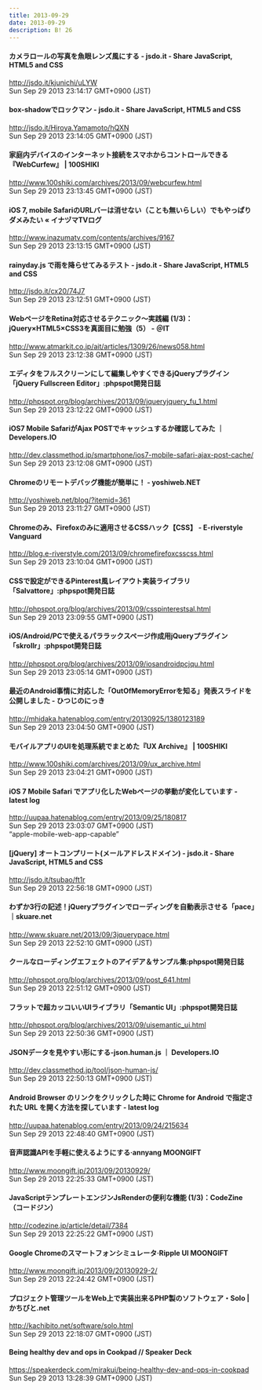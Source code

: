 ```yaml
---
title: 2013-09-29
date: 2013-09-29
description: B! 26
---
```


#### カメラロールの写真を魚眼レンズ風にする - jsdo.it - Share JavaScript, HTML5 and CSS
http://jsdo.it/kjunichi/uLYW<br>
Sun Sep 29 2013 23:14:17 GMT+0900 (JST)<br>


#### box-shadowでロックマン - jsdo.it - Share JavaScript, HTML5 and CSS
http://jsdo.it/Hiroya.Yamamoto/hQXN<br>
Sun Sep 29 2013 23:14:05 GMT+0900 (JST)<br>


#### 家庭内デバイスのインターネット接続をスマホからコントロールできる『WebCurfew』 | 100SHIKI
http://www.100shiki.com/archives/2013/09/webcurfew.html<br>
Sun Sep 29 2013 23:13:45 GMT+0900 (JST)<br>


#### iOS 7, mobile SafariのURLバーは消せない（ことも無いらしい）でもやっぱりダメみたい « イナヅマTVログ
http://www.inazumatv.com/contents/archives/9167<br>
Sun Sep 29 2013 23:13:15 GMT+0900 (JST)<br>


#### rainyday.js で雨を降らせてみるテスト - jsdo.it - Share JavaScript, HTML5 and CSS
http://jsdo.it/cx20/74J7<br>
Sun Sep 29 2013 23:12:51 GMT+0900 (JST)<br>


####  WebページをRetina対応させるテクニック～実践編 (1/3)：jQuery×HTML5×CSS3を真面目に勉強（5） - ＠IT
http://www.atmarkit.co.jp/ait/articles/1309/26/news058.html<br>
Sun Sep 29 2013 23:12:38 GMT+0900 (JST)<br>


#### エディタをフルスクリーンにして編集しやすくできるjQueryプラグイン「jQuery Fullscreen Editor」:phpspot開発日誌
http://phpspot.org/blog/archives/2013/09/jqueryjquery_fu_1.html<br>
Sun Sep 29 2013 23:12:22 GMT+0900 (JST)<br>


#### iOS7 Mobile SafariがAjax POSTでキャッシュするか確認してみた ｜ Developers.IO
http://dev.classmethod.jp/smartphone/ios7-mobile-safari-ajax-post-cache/<br>
Sun Sep 29 2013 23:12:08 GMT+0900 (JST)<br>


#### Chromeのリモートデバッグ機能が簡単に！ - yoshiweb.NET
http://yoshiweb.net/blog/?itemid=361<br>
Sun Sep 29 2013 23:11:27 GMT+0900 (JST)<br>


#### Chromeのみ、Firefoxのみに適用させるCSSハック【CSS】 - E-riverstyle Vanguard
http://blog.e-riverstyle.com/2013/09/chromefirefoxcsscss.html<br>
Sun Sep 29 2013 23:10:04 GMT+0900 (JST)<br>


#### CSSで設定ができるPinterest風レイアウト実装ライブラリ「Salvattore」:phpspot開発日誌
http://phpspot.org/blog/archives/2013/09/csspinterestsal.html<br>
Sun Sep 29 2013 23:09:55 GMT+0900 (JST)<br>


#### iOS/Android/PCで使えるパララックスページ作成用jQueryプラグイン「skrollr」:phpspot開発日誌
http://phpspot.org/blog/archives/2013/09/iosandroidpcjqu.html<br>
Sun Sep 29 2013 23:05:14 GMT+0900 (JST)<br>


####  最近のAndroid事情に対応した「OutOfMemoryErrorを知る」発表スライドを公開しました - ひつじのにっき
http://mhidaka.hatenablog.com/entry/20130925/1380123189<br>
Sun Sep 29 2013 23:04:50 GMT+0900 (JST)<br>


#### モバイルアプリのUIを処理系統でまとめた『UX Archive』 | 100SHIKI
http://www.100shiki.com/archives/2013/09/ux_archive.html<br>
Sun Sep 29 2013 23:04:21 GMT+0900 (JST)<br>


#### iOS 7 Mobile Safari でアプリ化したWebページの挙動が変化しています - latest log
http://uupaa.hatenablog.com/entry/2013/09/25/180817<br>
Sun Sep 29 2013 23:03:07 GMT+0900 (JST)<br>
“apple-mobile-web-app-capable”


#### [jQuery] オートコンプリート(メールアドレスドメイン) - jsdo.it - Share JavaScript, HTML5 and CSS
http://jsdo.it/tsubao/ft1r<br>
Sun Sep 29 2013 22:56:18 GMT+0900 (JST)<br>


#### わずか3行の記述！jQueryプラグインでローディングを自動表示させる「pace」｜skuare.net
http://www.skuare.net/2013/09/3jquerypace.html<br>
Sun Sep 29 2013 22:52:10 GMT+0900 (JST)<br>


#### クールなローディングエフェクトのアイデア＆サンプル集:phpspot開発日誌
http://phpspot.org/blog/archives/2013/09/post_641.html<br>
Sun Sep 29 2013 22:51:12 GMT+0900 (JST)<br>


#### フラットで超カッコいいUIライブラリ「Semantic UI」:phpspot開発日誌
http://phpspot.org/blog/archives/2013/09/uisemantic_ui.html<br>
Sun Sep 29 2013 22:50:36 GMT+0900 (JST)<br>


#### JSONデータを見やすい形にする-json.human.js ｜ Developers.IO
http://dev.classmethod.jp/tool/json-human-js/<br>
Sun Sep 29 2013 22:50:13 GMT+0900 (JST)<br>


#### Android Browser のリンクをクリックした時に Chrome for Android で指定された URL を開く方法を探しています - latest log
http://uupaa.hatenablog.com/entry/2013/09/24/215634<br>
Sun Sep 29 2013 22:48:40 GMT+0900 (JST)<br>


#### 音声認識APIを手軽に使えるようにする·annyang MOONGIFT
http://www.moongift.jp/2013/09/20130929/<br>
Sun Sep 29 2013 22:25:33 GMT+0900 (JST)<br>


#### JavaScriptテンプレートエンジンJsRenderの便利な機能 (1/3)：CodeZine（コードジン）
http://codezine.jp/article/detail/7384<br>
Sun Sep 29 2013 22:25:22 GMT+0900 (JST)<br>


#### Google Chromeのスマートフォンシミュレータ·Ripple UI MOONGIFT
http://www.moongift.jp/2013/09/20130929-2/<br>
Sun Sep 29 2013 22:24:42 GMT+0900 (JST)<br>


#### プロジェクト管理ツールをWeb上で実装出来るPHP製のソフトウェア・Solo | かちびと.net
http://kachibito.net/software/solo.html<br>
Sun Sep 29 2013 22:18:07 GMT+0900 (JST)<br>


#### Being healthy dev and ops in Cookpad // Speaker Deck
https://speakerdeck.com/mirakui/being-healthy-dev-and-ops-in-cookpad<br>
Sun Sep 29 2013 13:28:39 GMT+0900 (JST)<br>


